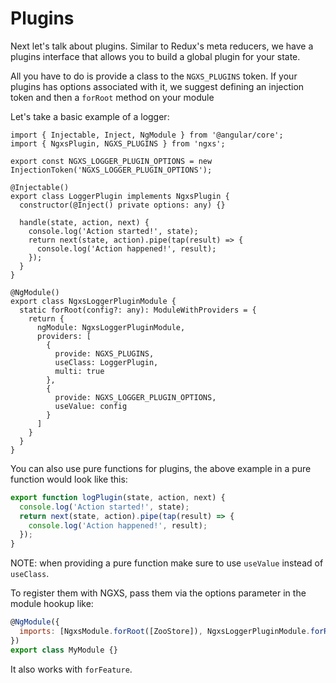# Plugins

Next let's talk about plugins. Similar to Redux's meta reducers, we have
a plugins interface that allows you to build a global plugin for your state.

All you have to do is provide a class to the `NGXS_PLUGINS` token.
If your plugins has options associated with it, we suggest defining an injection token
and then a `forRoot` method on your module

Let's take a basic example of a logger:

```TS
import { Injectable, Inject, NgModule } from '@angular/core';
import { NgxsPlugin, NGXS_PLUGINS } from 'ngxs';

export const NGXS_LOGGER_PLUGIN_OPTIONS = new InjectionToken('NGXS_LOGGER_PLUGIN_OPTIONS');

@Injectable()
export class LoggerPlugin implements NgxsPlugin {
  constructor(@Inject() private options: any) {}

  handle(state, action, next) {
    console.log('Action started!', state);
    return next(state, action).pipe(tap(result) => {
      console.log('Action happened!', result);
    });
  }
}

@NgModule()
export class NgxsLoggerPluginModule {
  static forRoot(config?: any): ModuleWithProviders = {
    return {
      ngModule: NgxsLoggerPluginModule,
      providers: [
        {
          provide: NGXS_PLUGINS,
          useClass: LoggerPlugin,
          multi: true  
        },
        {
          provide: NGXS_LOGGER_PLUGIN_OPTIONS,
          useValue: config
        }
      ]
    }
  }
}
```

You can also use pure functions for plugins, the above example in a pure function
would look like this:

```javascript
export function logPlugin(state, action, next) {
  console.log('Action started!', state);
  return next(state, action).pipe(tap(result) => {
    console.log('Action happened!', result);
  });
}
```

NOTE: when providing a pure function make sure to use `useValue` instead of `useClass`.

To register them with NGXS, pass them via the options parameter
in the module hookup like:

```javascript
@NgModule({
  imports: [NgxsModule.forRoot([ZooStore]), NgxsLoggerPluginModule.forRoot({})]
})
export class MyModule {}
```

It also works with `forFeature`.
